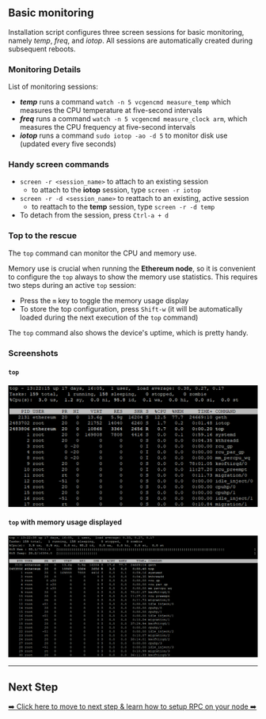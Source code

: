 ## Basic monitoring
Installation script configures three screen sessions for basic monitoring, namely _temp_, _freq_, and _iotop_. All sessions are automatically created during subsequent reboots.

### Monitoring Details
List of monitoring sessions:
- _**temp**_ runs a command `watch -n 5 vcgencmd measure_temp` which measures the CPU temperature at five-second intervals
- _**freq**_ runs a command `watch -n 5 vcgencmd measure_clock arm`, which measures the CPU frequency at five-second intervals
- _**iotop**_ runs a command `sudo iotop -ao -d 5` to monitor disk use (updated every five seconds)

### Handy screen commands
- `screen -r <session_name>` to attach to an existing session
  - to attach to the **iotop** session, type `screen -r iotop`
- `screen -r -d <session_name>` to reattach to an existing, active session
  - to reattach to the **temp** session, type `screen -r -d temp`
- To detach from the session, press `Ctrl-a + d`

### Top to the rescue
The `top` command can monitor the CPU and memory use.

Memory use is crucial when running the **Ethereum node**, so it is convenient to configure the `top` always to show the memory use statistics. This requires two steps during an active `top` session:
- Press the `m` key to toggle the memory usage display
- To store the top configuration, press `Shift-w` (it will be automatically loaded during the next execution of the `top` command)

The `top` command also shows the device's uptime, which is pretty handy.

### Screenshots

#### `top`
![top with mem](./screenshot-top-mem.png)

#### `top` with memory usage displayed
![top](./screenshot-top.png)


---

## Next Step

[➡️ Click here to move to next step & learn how to setup RPC on your node ➡️](./5d-rpc.md)
